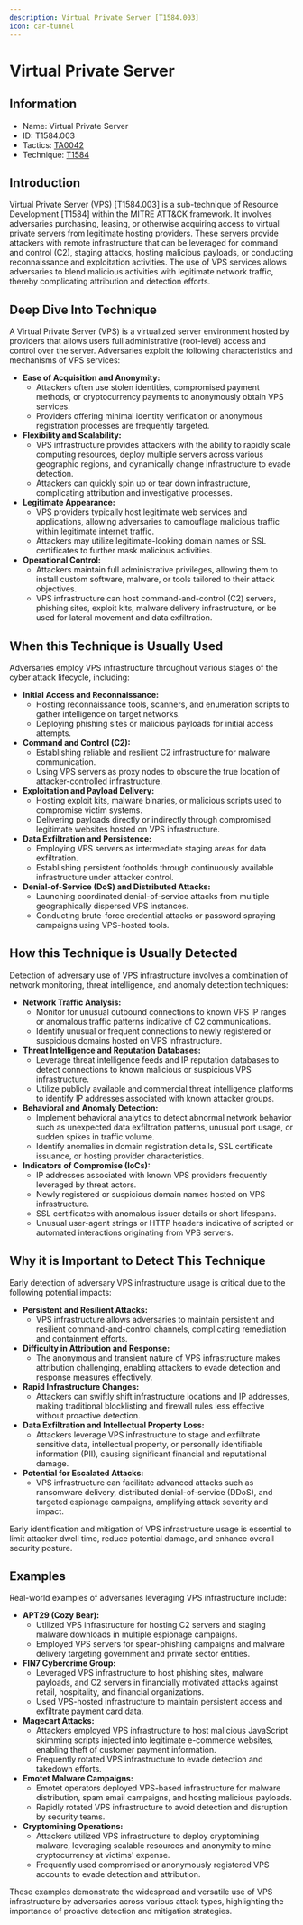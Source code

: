 ```yaml
---
description: Virtual Private Server [T1584.003]
icon: car-tunnel
---
```


# Virtual Private Server

## Information

* Name: Virtual Private Server
* ID: T1584.003
* Tactics: [TA0042](../)
* Technique: [T1584](./)

## Introduction

Virtual Private Server (VPS) \[T1584.003] is a sub-technique of Resource Development \[T1584] within the MITRE ATT\&CK framework. It involves adversaries purchasing, leasing, or otherwise acquiring access to virtual private servers from legitimate hosting providers. These servers provide attackers with remote infrastructure that can be leveraged for command and control (C2), staging attacks, hosting malicious payloads, or conducting reconnaissance and exploitation activities. The use of VPS services allows adversaries to blend malicious activities with legitimate network traffic, thereby complicating attribution and detection efforts.

## Deep Dive Into Technique

A Virtual Private Server (VPS) is a virtualized server environment hosted by providers that allows users full administrative (root-level) access and control over the server. Adversaries exploit the following characteristics and mechanisms of VPS services:

* **Ease of Acquisition and Anonymity:**
  * Attackers often use stolen identities, compromised payment methods, or cryptocurrency payments to anonymously obtain VPS services.
  * Providers offering minimal identity verification or anonymous registration processes are frequently targeted.
* **Flexibility and Scalability:**
  * VPS infrastructure provides attackers with the ability to rapidly scale computing resources, deploy multiple servers across various geographic regions, and dynamically change infrastructure to evade detection.
  * Attackers can quickly spin up or tear down infrastructure, complicating attribution and investigative processes.
* **Legitimate Appearance:**
  * VPS providers typically host legitimate web services and applications, allowing adversaries to camouflage malicious traffic within legitimate internet traffic.
  * Attackers may utilize legitimate-looking domain names or SSL certificates to further mask malicious activities.
* **Operational Control:**
  * Attackers maintain full administrative privileges, allowing them to install custom software, malware, or tools tailored to their attack objectives.
  * VPS infrastructure can host command-and-control (C2) servers, phishing sites, exploit kits, malware delivery infrastructure, or be used for lateral movement and data exfiltration.

## When this Technique is Usually Used

Adversaries employ VPS infrastructure throughout various stages of the cyber attack lifecycle, including:

* **Initial Access and Reconnaissance:**
  * Hosting reconnaissance tools, scanners, and enumeration scripts to gather intelligence on target networks.
  * Deploying phishing sites or malicious payloads for initial access attempts.
* **Command and Control (C2):**
  * Establishing reliable and resilient C2 infrastructure for malware communication.
  * Using VPS servers as proxy nodes to obscure the true location of attacker-controlled infrastructure.
* **Exploitation and Payload Delivery:**
  * Hosting exploit kits, malware binaries, or malicious scripts used to compromise victim systems.
  * Delivering payloads directly or indirectly through compromised legitimate websites hosted on VPS infrastructure.
* **Data Exfiltration and Persistence:**
  * Employing VPS servers as intermediate staging areas for data exfiltration.
  * Establishing persistent footholds through continuously available infrastructure under attacker control.
* **Denial-of-Service (DoS) and Distributed Attacks:**
  * Launching coordinated denial-of-service attacks from multiple geographically dispersed VPS instances.
  * Conducting brute-force credential attacks or password spraying campaigns using VPS-hosted tools.

## How this Technique is Usually Detected

Detection of adversary use of VPS infrastructure involves a combination of network monitoring, threat intelligence, and anomaly detection techniques:

* **Network Traffic Analysis:**
  * Monitor for unusual outbound connections to known VPS IP ranges or anomalous traffic patterns indicative of C2 communications.
  * Identify unusual or frequent connections to newly registered or suspicious domains hosted on VPS infrastructure.
* **Threat Intelligence and Reputation Databases:**
  * Leverage threat intelligence feeds and IP reputation databases to detect connections to known malicious or suspicious VPS infrastructure.
  * Utilize publicly available and commercial threat intelligence platforms to identify IP addresses associated with known attacker groups.
* **Behavioral and Anomaly Detection:**
  * Implement behavioral analytics to detect abnormal network behavior such as unexpected data exfiltration patterns, unusual port usage, or sudden spikes in traffic volume.
  * Identify anomalies in domain registration details, SSL certificate issuance, or hosting provider characteristics.
* **Indicators of Compromise (IoCs):**
  * IP addresses associated with known VPS providers frequently leveraged by threat actors.
  * Newly registered or suspicious domain names hosted on VPS infrastructure.
  * SSL certificates with anomalous issuer details or short lifespans.
  * Unusual user-agent strings or HTTP headers indicative of scripted or automated interactions originating from VPS servers.

## Why it is Important to Detect This Technique

Early detection of adversary VPS infrastructure usage is critical due to the following potential impacts:

* **Persistent and Resilient Attacks:**
  * VPS infrastructure allows adversaries to maintain persistent and resilient command-and-control channels, complicating remediation and containment efforts.
* **Difficulty in Attribution and Response:**
  * The anonymous and transient nature of VPS infrastructure makes attribution challenging, enabling attackers to evade detection and response measures effectively.
* **Rapid Infrastructure Changes:**
  * Attackers can swiftly shift infrastructure locations and IP addresses, making traditional blocklisting and firewall rules less effective without proactive detection.
* **Data Exfiltration and Intellectual Property Loss:**
  * Attackers leverage VPS infrastructure to stage and exfiltrate sensitive data, intellectual property, or personally identifiable information (PII), causing significant financial and reputational damage.
* **Potential for Escalated Attacks:**
  * VPS infrastructure can facilitate advanced attacks such as ransomware delivery, distributed denial-of-service (DDoS), and targeted espionage campaigns, amplifying attack severity and impact.

Early identification and mitigation of VPS infrastructure usage is essential to limit attacker dwell time, reduce potential damage, and enhance overall security posture.

## Examples

Real-world examples of adversaries leveraging VPS infrastructure include:

* **APT29 (Cozy Bear):**
  * Utilized VPS infrastructure for hosting C2 servers and staging malware downloads in multiple espionage campaigns.
  * Employed VPS servers for spear-phishing campaigns and malware delivery targeting government and private sector entities.
* **FIN7 Cybercrime Group:**
  * Leveraged VPS infrastructure to host phishing sites, malware payloads, and C2 servers in financially motivated attacks against retail, hospitality, and financial organizations.
  * Used VPS-hosted infrastructure to maintain persistent access and exfiltrate payment card data.
* **Magecart Attacks:**
  * Attackers employed VPS infrastructure to host malicious JavaScript skimming scripts injected into legitimate e-commerce websites, enabling theft of customer payment information.
  * Frequently rotated VPS infrastructure to evade detection and takedown efforts.
* **Emotet Malware Campaigns:**
  * Emotet operators deployed VPS-based infrastructure for malware distribution, spam email campaigns, and hosting malicious payloads.
  * Rapidly rotated VPS infrastructure to avoid detection and disruption by security teams.
* **Cryptomining Operations:**
  * Attackers utilized VPS infrastructure to deploy cryptomining malware, leveraging scalable resources and anonymity to mine cryptocurrency at victims' expense.
  * Frequently used compromised or anonymously registered VPS accounts to evade detection and attribution.

These examples demonstrate the widespread and versatile use of VPS infrastructure by adversaries across various attack types, highlighting the importance of proactive detection and mitigation strategies.
